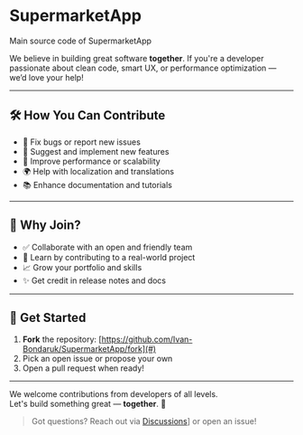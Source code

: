 # SupermarketApp
Main source code of SupermarketApp

We believe in building great software **together**. If you're a developer passionate about clean code, smart UX, or performance optimization — we’d love your help!

---

## 🛠️ How You Can Contribute

- 🐞 Fix bugs or report new issues
- 🌟 Suggest and implement new features
- 🚀 Improve performance or scalability
- 🌍 Help with localization and translations
- 📚 Enhance documentation and tutorials

---

## 🤝 Why Join?

- ✅ Collaborate with an open and friendly team
- 🧠 Learn by contributing to a real-world project
- 📈 Grow your portfolio and skills
- ✨ Get credit in release notes and docs

---

## 🚀 Get Started

1. **Fork** the repository: [https://github.com/Ivan-Bondaruk/SupermarketApp/fork](#)
2. Pick an open issue or propose your own
3. Open a pull request when ready!

---

We welcome contributions from developers of all levels.  
Let's build something great — **together**. 💙

> Got questions? Reach out via [Discussions](https://github.com/Ivan-Bondaruk/SupermarketApp/discussions)] or open an issue!
